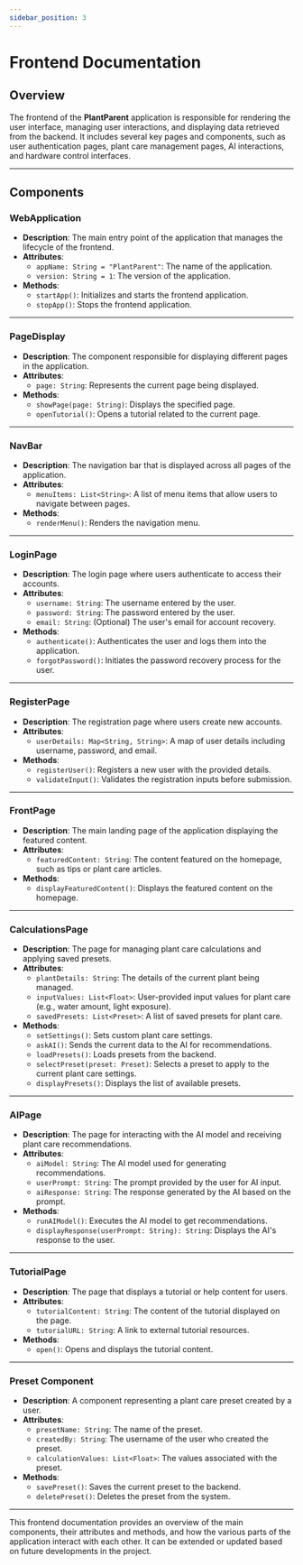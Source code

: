 ```yaml
---
sidebar_position: 3
---
```


# Frontend Documentation

## Overview

The frontend of the **PlantParent** application is responsible for rendering the user interface, managing user interactions, and displaying data retrieved from the backend. It includes several key pages and components, such as user authentication pages, plant care management pages, AI interactions, and hardware control interfaces.

---

## Components

### **WebApplication**
- **Description**: The main entry point of the application that manages the lifecycle of the frontend.
- **Attributes**:
  - `appName: String = "PlantParent"`: The name of the application.
  - `version: String = 1`: The version of the application.
- **Methods**:
  - `startApp()`: Initializes and starts the frontend application.
  - `stopApp()`: Stops the frontend application.

---

### **PageDisplay**
- **Description**: The component responsible for displaying different pages in the application.
- **Attributes**:
  - `page: String`: Represents the current page being displayed.
- **Methods**:
  - `showPage(page: String)`: Displays the specified page.
  - `openTutorial()`: Opens a tutorial related to the current page.

---

### **NavBar**
- **Description**: The navigation bar that is displayed across all pages of the application.
- **Attributes**:
  - `menuItems: List<String>`: A list of menu items that allow users to navigate between pages.
- **Methods**:
  - `renderMenu()`: Renders the navigation menu.

---

### **LoginPage**
- **Description**: The login page where users authenticate to access their accounts.
- **Attributes**:
  - `username: String`: The username entered by the user.
  - `password: String`: The password entered by the user.
  - `email: String`: (Optional) The user's email for account recovery.
- **Methods**:
  - `authenticate()`: Authenticates the user and logs them into the application.
  - `forgotPassword()`: Initiates the password recovery process for the user.

---

### **RegisterPage**
- **Description**: The registration page where users create new accounts.
- **Attributes**:
  - `userDetails: Map<String, String>`: A map of user details including username, password, and email.
- **Methods**:
  - `registerUser()`: Registers a new user with the provided details.
  - `validateInput()`: Validates the registration inputs before submission.

---

### **FrontPage**
- **Description**: The main landing page of the application displaying the featured content.
- **Attributes**:
  - `featuredContent: String`: The content featured on the homepage, such as tips or plant care articles.
- **Methods**:
  - `displayFeaturedContent()`: Displays the featured content on the homepage.

---

### **CalculationsPage**
- **Description**: The page for managing plant care calculations and applying saved presets.
- **Attributes**:
  - `plantDetails: String`: The details of the current plant being managed.
  - `inputValues: List<Float>`: User-provided input values for plant care (e.g., water amount, light exposure).
  - `savedPresets: List<Preset>`: A list of saved presets for plant care.
- **Methods**:
  - `setSettings()`: Sets custom plant care settings.
  - `askAI()`: Sends the current data to the AI for recommendations.
  - `loadPresets()`: Loads presets from the backend.
  - `selectPreset(preset: Preset)`: Selects a preset to apply to the current plant care settings.
  - `displayPresets()`: Displays the list of available presets.

---

### **AIPage**
- **Description**: The page for interacting with the AI model and receiving plant care recommendations.
- **Attributes**:
  - `aiModel: String`: The AI model used for generating recommendations.
  - `userPrompt: String`: The prompt provided by the user for AI input.
  - `aiResponse: String`: The response generated by the AI based on the prompt.
- **Methods**:
  - `runAIModel()`: Executes the AI model to get recommendations.
  - `displayResponse(userPrompt: String): String`: Displays the AI's response to the user.

---

### **TutorialPage**
- **Description**: The page that displays a tutorial or help content for users.
- **Attributes**:
  - `tutorialContent: String`: The content of the tutorial displayed on the page.
  - `tutorialURL: String`: A link to external tutorial resources.
- **Methods**:
  - `open()`: Opens and displays the tutorial content.

---

### **Preset Component**
- **Description**: A component representing a plant care preset created by a user.
- **Attributes**:
  - `presetName: String`: The name of the preset.
  - `createdBy: String`: The username of the user who created the preset.
  - `calculationValues: List<Float>`: The values associated with the preset.
- **Methods**:
  - `savePreset()`: Saves the current preset to the backend.
  - `deletePreset()`: Deletes the preset from the system.

---

This frontend documentation provides an overview of the main components, their attributes and methods, and how the various parts of the application interact with each other. It can be extended or updated based on future developments in the project.
